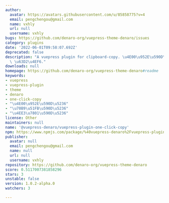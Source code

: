 ```yaml
---
author:
  avatar: https://avatars.githubusercontent.com/u/85858775?v=4
  email: pengchengou@gmail.com
  name: vxhly
  url: null
  username: vxhly
bugs: https://github.com/denaro-org/vuepress-theme-denaro/issues
category: plugins
date: '2022-06-01T09:58:07.692Z'
deprecated: false
description: "A vuepress plugin for clipboard-copy. \u4E00\u952E\u590D\u5236 Vuepress\
  \ \u63D2\u4EF6."
downloads: null
homepage: https://github.com/denaro-org/vuepress-theme-denaro#readme
keywords:
- vuepress
- vuepress-plugin
- theme
- denaro
- one-click-copy
- "\u4E00\u952E\u590D\u5236"
- "\u70B9\u51FB\u590D\u5236"
- "\u4EE3\u7801\u590D\u5236"
license: Other
maintainers: null
name: '@vuepress-denaro/vuepress-plugin-one-click-copy'
npm: https://www.npmjs.com/package/%40vuepress-denaro%2Fvuepress-plugin-one-click-copy
publisher:
  avatar: null
  email: pengchengou@gmail.com
  name: null
  url: null
  username: vxhly
repository: https://github.com/denaro-org/vuepress-theme-denaro
score: 0.5117007381858296
stars: 3
unstable: false
version: 1.0.2-alpha.0
watchers: 3

---
```


